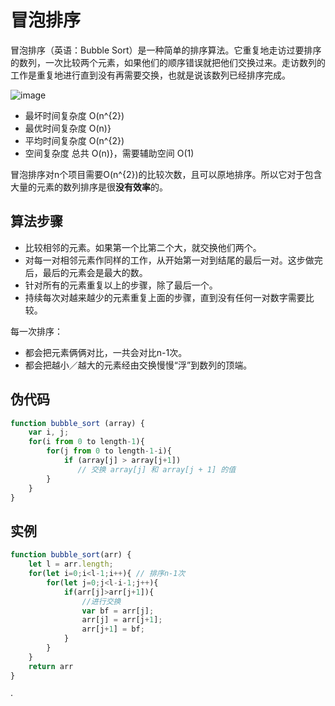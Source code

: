# 冒泡排序

冒泡排序（英语：Bubble Sort）是一种简单的排序算法。它重复地走访过要排序的数列，一次比较两个元素，如果他们的顺序错误就把他们交换过来。走访数列的工作是重复地进行直到没有再需要交换，也就是说该数列已经排序完成。

![image](https://raw.githubusercontent.com/bigdots/blog/master/images/201801/bubble_sort.gif)

- 最坏时间复杂度	 O(n^{2})
- 最优时间复杂度	 O(n)}
- 平均时间复杂度	O(n^{2})
- 空间复杂度	总共 O(n)}，需要辅助空间 O(1)

冒泡排序对n个项目需要O(n^{2})的比较次数，且可以原地排序。所以它对于包含大量的元素的数列排序是很**没有效率**的。

## 算法步骤

- 比较相邻的元素。如果第一个比第二个大，就交换他们两个。
- 对每一对相邻元素作同样的工作，从开始第一对到结尾的最后一对。这步做完后，最后的元素会是最大的数。
- 针对所有的元素重复以上的步骤，除了最后一个。
- 持续每次对越来越少的元素重复上面的步骤，直到没有任何一对数字需要比较。

每一次排序：
- 都会把元素俩俩对比，一共会对比n-1次。
- 都会把越小／越大的元素经由交换慢慢“浮”到数列的顶端。

## 伪代码

```js
function bubble_sort (array) {
    var i, j;
    for(i from 0 to length-1){
        for(j from 0 to length-1-i){
            if (array[j] > array[j+1])
               // 交换 array[j] 和 array[j + 1] 的值 
        }
    }
}
```

## 实例

```js
function bubble_sort(arr) {
    let l = arr.length;
    for(let i=0;i<l-1;i++){ // 排序n-1次
        for(let j=0;j<l-i-1;j++){
            if(arr[j]>arr[j+1]){
                //进行交换
                var bf = arr[j];
                arr[j] = arr[j+1];
                arr[j+1] = bf;
            }
        }
    }
    return arr
}
```






·